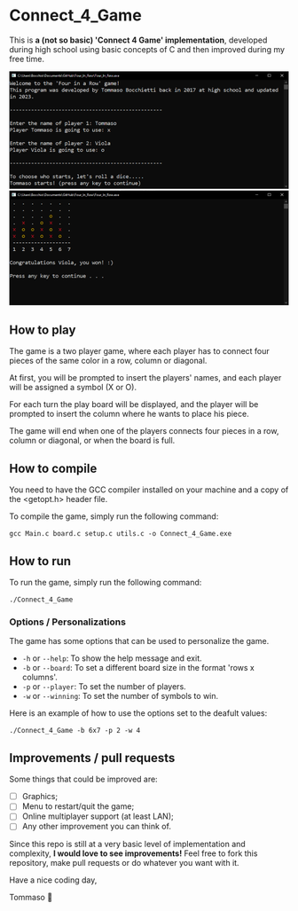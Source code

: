 # Connect_4_Game

This is **a (not so basic) 'Connect 4 Game' implementation**, developed during high school using basic concepts of C and then improved during my free time.

![Initial board screenshot](Img/Initial_Screen.png)
![Winning board screenshot](Img/Winning_Screen.png)

## How to play

The game is a two player game, where each player has to connect four pieces of the same color in a row, column or diagonal.

At first, you will be prompted to insert the players' names, and each player will be assigned a symbol (X or O).

For each turn the play board will be displayed, and the player will be prompted to insert the column where he wants to place his piece.

The game will end when one of the players connects four pieces in a row, column or diagonal, or when the board is full.

## How to compile

You need to have the GCC compiler installed on your machine and a copy of the <getopt.h> header file.

To compile the game, simply run the following command:

```shell
gcc Main.c board.c setup.c utils.c -o Connect_4_Game.exe
```

## How to run

To run the game, simply run the following command:

```shell
./Connect_4_Game
```

### Options / Personalizations

The game has some options that can be used to personalize the game.

 - `-h` or `--help`: To show the help message and exit.
 - `-b` or `--board`: To set a different board size in the format 'rows x columns'.
 - `-p` or `--player`: To set the number of players.
 - `-w` or `--winning`: To set the number of symbols to win.

Here is an example of how to use the options set to the deafult values:

```shell
./Connect_4_Game -b 6x7 -p 2 -w 4
```

## Improvements / pull requests

Some things that could be improved are:
- [ ] Graphics;
- [ ] Menu to restart/quit the game;
- [ ] Online multiplayer support (at least LAN);
- [ ] Any other improvement you can think of.

Since this repo is still at a very basic level of implementation and complexity, **I would love to see improvements!**
Feel free to fork this repository, make pull requests or do whatever you want with it.

Have a nice coding day,

Tommaso :panda_face:




